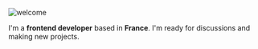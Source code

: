 ![welcome](https://user-images.githubusercontent.com/82203465/155375762-ca46bf74-06bf-4154-bac7-8db492d627d2.jpg)

I'm a <strong>frontend developer</strong> based in <strong>France</strong>. I'm ready for discussions and making new projects.


<!---
DebreeBaptiste/DebreeBaptiste is a ✨ special ✨ repository because its `README.md` (this file) appears on your GitHub profile.
You can click the Preview link to take a look at your changes.
--->
